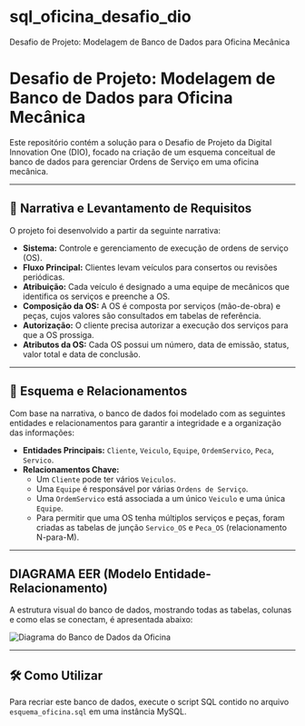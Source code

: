 # sql_oficina_desafio_dio
Desafio de Projeto: Modelagem de Banco de Dados para Oficina Mecânica
# Desafio de Projeto: Modelagem de Banco de Dados para Oficina Mecânica

Este repositório contém a solução para o Desafio de Projeto da Digital Innovation One (DIO), focado na criação de um esquema conceitual de banco de dados para gerenciar Ordens de Serviço em uma oficina mecânica.

---

## 📝 Narrativa e Levantamento de Requisitos

O projeto foi desenvolvido a partir da seguinte narrativa:

* **Sistema:** Controle e gerenciamento de execução de ordens de serviço (OS).
* **Fluxo Principal:** Clientes levam veículos para consertos ou revisões periódicas.
* **Atribuição:** Cada veículo é designado a uma equipe de mecânicos que identifica os serviços e preenche a OS.
* **Composição da OS:** A OS é composta por serviços (mão-de-obra) e peças, cujos valores são consultados em tabelas de referência.
* **Autorização:** O cliente precisa autorizar a execução dos serviços para que a OS prossiga.
* **Atributos da OS:** Cada OS possui um número, data de emissão, status, valor total e data de conclusão.

---

## 🔗 Esquema e Relacionamentos

Com base na narrativa, o banco de dados foi modelado com as seguintes entidades e relacionamentos para garantir a integridade e a organização das informações:

-   **Entidades Principais:** `Cliente`, `Veiculo`, `Equipe`, `OrdemServico`, `Peca`, `Servico`.
-   **Relacionamentos Chave:**
    -   Um `Cliente` pode ter vários `Veiculos`.
    -   Uma `Equipe` é responsável por várias `Ordens de Serviço`.
    -   Uma `OrdemServico` está associada a um único `Veiculo` e uma única `Equipe`.
    -   Para permitir que uma OS tenha múltiplos serviços e peças, foram criadas as tabelas de junção `Servico_OS` e `Peca_OS` (relacionamento N-para-M).

---

##  DIAGRAMA EER (Modelo Entidade-Relacionamento)

A estrutura visual do banco de dados, mostrando todas as tabelas, colunas e como elas se conectam, é apresentada abaixo:

![Diagrama do Banco de Dados da Oficina](diagrama_oficina.png)

---

## 🛠️ Como Utilizar

Para recriar este banco de dados, execute o script SQL contido no arquivo `esquema_oficina.sql` em uma instância MySQL.
